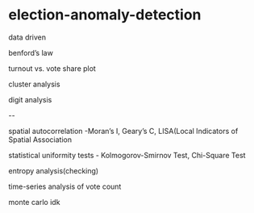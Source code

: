 # election-anomaly-detection
data driven


benford’s law


turnout vs. vote share plot


cluster analysis


digit analysis


--

spatial autocorrelation -Moran’s I, Geary’s C, LISA(Local Indicators of Spatial Association


statistical uniformity tests - Kolmogorov-Smirnov Test, Chi-Square Test

entropy analysis(checking)

time-series analysis of vote count

monte carlo idk
